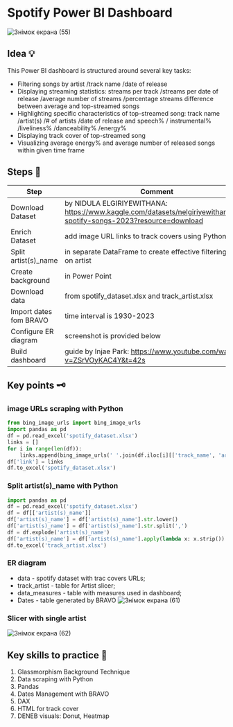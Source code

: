 # Spotify Power BI Dashboard
![Знімок екрана (55)](https://github.com/ViestaBa/dashboard-most-streamed-spotify-songs-2023/assets/145791658/caa1131f-b810-4e5d-b7aa-09f39b83501e)
## Idea 💡 
This Power BI dashboard is structured around several key tasks:
- Filtering songs by artist /track name /date of release
- Displaying streaming statistics: streams per track /streams per date of release /average number of streams /percentage streams difference between average and top-streamed songs
- Highlighting specific characteristics of top-streamed song: track name /artist(s) /# of artists /date of release and speech% / instrumental% /liveliness% /danceability% /energy%
- Displaying track cover of top-streamed song
- Visualizing average energy% and average number of released songs within given time frame

## Steps 🔎
| Step                   | Comment                                                                                                              |
| ---------------------- | -------------------------------------------------------------------------------------------------------------------- |
| Download Dataset       | by NIDULA ELGIRIYEWITHANA: https://www.kaggle.com/datasets/nelgiriyewithana/top-spotify-songs-2023?resource=download |
| Enrich Dataset         | add image URL links to track covers using Python                                                                     |
| Split artist(s)_name   | in separate DataFrame to create effective filtering based on artist                                                  |
| Create background      | in Power Point                                                                                                       |
| Download data          | from spotify_dataset.xlsx and track_artist.xlsx                                                                      |
| Import dates fom BRAVO | time interval is 1930-2023                                                                                           |
| Configure ER diagram   | screenshot is provided below                                                                                         |
| Build dashboard        | guide by Injae Park: https://www.youtube.com/watch?v=ZSrVOyKAC4Y&t=42s                                               |

## Key points 🗝️
### image URLs scraping with Python
``` python
from bing_image_urls import bing_image_urls
import pandas as pd
df = pd.read_excel('spotify_dataset.xlsx')
links = []
for i in range(len(df)):
    links.append(bing_image_urls(' '.join(df.iloc[i][['track_name', 'artist(s)_name']]), limit=1)[0])
df['link'] = links
df.to_excel('spotify_dataset.xlsx')
```

### Split artist(s)_name with Python
``` python
import pandas as pd
df = pd.read_excel('spotify_dataset.xlsx')
df = df[['artist(s)_name']]
df['artist(s)_name'] = df['artist(s)_name'].str.lower()
df['artist(s)_name'] = df['artist(s)_name'].str.split(',')
df = df.explode('artist(s)_name')
df['artist(s)_name'] = df['artist(s)_name'].apply(lambda x: x.strip())
df.to_excel('track_artist.xlsx')
```

### ER diagram
- data - spotify dataset with trac covers URLs;
- track_artist - table for Artist slicer;
- data_measures - table with measures used in dashboard;
- Dates - table generated by BRAVO
![Знімок екрана (61)](https://github.com/ViestaBa/dashboard-most-streamed-spotify-songs-2023/assets/145791658/8758204b-2d96-43f7-834d-4e9c6f3a64ef)

### Slicer with single artist
![Знімок екрана (62)](https://github.com/ViestaBa/dashboard-most-streamed-spotify-songs-2023/assets/145791658/f9548f5f-7d86-4f79-aa13-0b7b684bf793)

## Key skills to practice 📶
1. Glassmorphism Background Technique
2. Data scraping with Python
3. Pandas
4. Dates Management with BRAVO
5. DAX
6. HTML for track cover
7. DENEB visuals: Donut, Heatmap








